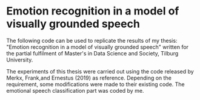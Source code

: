 # Emotion recognition in a model of visually grounded speech

The following code can be used to replicate the results of my thesis: "Emotion recognition in a model of visually grounded speech" written for the partial fulfilment of Master's in Data Science and Society, Tilburg University.

The experiments of this thesis were carried out using the code released by Merkx, Frank,and Ernestus (2019) as reference. Depending on the requirement, some modifications were made to their existing code. The emotional speech classification part was coded by me.
